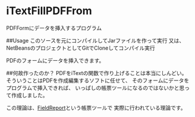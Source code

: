 iTextFillPDFFrom
================

PDFFormにデータを挿入するプログラム

##Usage
このソースを元にコンパイルしてJarファイルを作って実行
又は、NetBeansのプロジェクトとしてGitでCloneしてコンパイル実行

PDFのフォームにデータを挿入できます。

##何故作ったのか？
PDFをiTextの関数で作り上げることは本当にしんどい。
そういうことはPDFを作成編集するソフトに任せて、
そのフォームにデータをプログラムで挿入できれば、
いっぱしの帳票ツールになるのではないかと思って作成しました。

この理論は、[FieldReport](http://www.field-works.co.jp/)という帳票ツールで
実際に行われている理論です。

